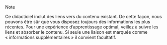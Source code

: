 > [!NOTE]
> Ce didacticiel inclut des liens vers du contenu existant. De cette façon, nous pouvons être sûr que vous disposez toujours des informations les plus récentes. Pour une expérience d’apprentissage optimal, veillez à suivre les liens et absorber le contenu. Si seule une liaison est marquée comme « informations supplémentaires » il convient facultatif.
